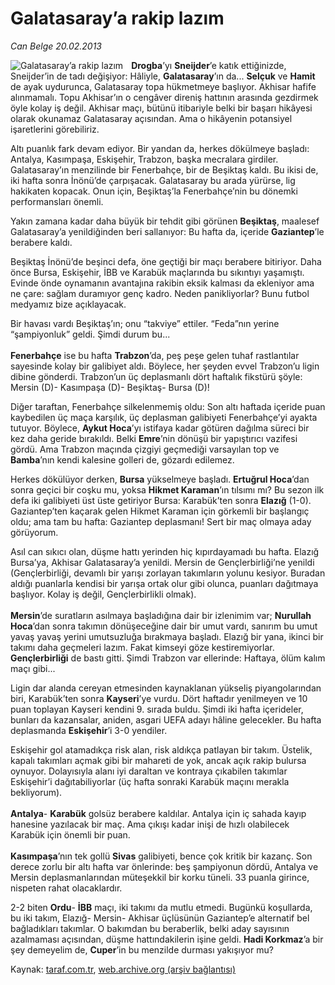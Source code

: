 # Galatasaray’a rakip lazım

*Can Belge 20.02.2013*

<div class="yazi"><img align="left" alt="Galatasaray’a rakip lazım" border="0" src="http://www.taraf.com.tr/fotoraflar/makaleler/galatasaray-a-rakip-lazim_6473_orijinal.jpg" style="border-right-width:10px; border-color:#FFFFFF"/><p><b>Drogba</b>’yı <b>Sneijder</b>’e katık ettiğinizde, Sneijder’in de tadı değişiyor: Hâliyle, <b>Galatasaray</b>’ın da... <b>Selçuk</b> ve <b>Hamit</b> de ayak uydurunca, Galatasaray topa hükmetmeye başlıyor. Akhisar hafife alınmamalı. Topu Akhisar’ın o cengâver direniş hattının arasında gezdirmek öyle kolay iş değil. Akhisar maçı, bütünü itibariyle belki bir başarı hikâyesi olarak okunamaz Galatasaray açısından. Ama o hikâyenin potansiyel işaretlerini görebiliriz.</p>
<p>Altı puanlık fark devam ediyor. Bir yandan da, herkes dökülmeye başladı: Antalya, Kasımpaşa, Eskişehir, Trabzon, başka mecralara girdiler. Galatasaray’ın menzilinde bir Fenerbahçe, bir de Beşiktaş kaldı. Bu ikisi de, iki hafta sonra İnönü’de çarpışacak. Galatasaray bu arada yürürse, lig hakikaten kopacak. Onun için, Beşiktaş’la Fenerbahçe’nin bu dönemki performansları önemli.</p>
<p>Yakın zamana kadar daha büyük bir tehdit gibi görünen <b>Beşiktaş</b>, maalesef Galatasaray’a yenildiğinden beri sallanıyor: Bu hafta da, içeride <b>Gaziantep</b>’le berabere kaldı. </p>
<p>Beşiktaş İnönü’de beşinci defa, öne geçtiği bir maçı berabere bitiriyor. Daha önce Bursa, Eskişehir, İBB ve Karabük maçlarında bu sıkıntıyı yaşamıştı. Evinde önde oynamanın avantajına rakibin eksik kalması da ekleniyor ama ne çare: sağlam duramıyor genç kadro. Neden panikliyorlar? Bunu futbol medyamız bize açıklayacak.</p>
<p>Bir havası vardı Beşiktaş’ın; onu “takviye” ettiler. “Feda”nın yerine “şampiyonluk” geldi. Şimdi durum bu...<br/><br/><b>Fenerbahçe</b> ise bu hafta <b>Trabzon</b>’da, peş peşe gelen tuhaf rastlantılar sayesinde kolay bir galibiyet aldı. Böylece, her şeyden evvel Trabzon’u ligin dibine gönderdi. Trabzon’un üç deplasmanlı dört haftalık fikstürü şöyle: Mersin (D)- Kasımpaşa (D)- Beşiktaş- Bursa (D)!</p>
<p>Diğer taraftan, Fenerbahçe silkelenmemiş oldu: Son altı haftada içeride puan kaybedilen üç maça karşılık, üç deplasman galibiyeti Fenerbahçe’yi ayakta tutuyor. Böylece, <b>Aykut Hoca</b>’yı istifaya kadar götüren dağılma süreci bir kez daha geride bırakıldı. Belki <b>Emre</b>’nin dönüşü bir yapıştırıcı vazifesi gördü. Ama Trabzon maçında çizgiyi geçmediği varsayılan top ve <b>Bamba</b>’nın kendi kalesine golleri de, gözardı edilemez.</p>
<p>Herkes dökülüyor derken, <b>Bursa</b> yükselmeye başladı. <b>Ertuğrul Hoca</b>’dan sonra geçici bir coşku mu, yoksa <b>Hikmet Karaman</b>’ın tılsımı mı? Bu sezon ilk defa iki galibiyeti üst üste getiriyor Bursa: Karabük’ten sonra <b>Elazığ</b> (1-0). Gaziantep’ten kaçarak gelen Hikmet Karaman için görkemli bir başlangıç oldu; ama tam bu hafta: Gaziantep deplasmanı! Sert bir maç olmaya aday görüyorum.</p>
<p>Asıl can sıkıcı olan, düşme hattı yerinden hiç kıpırdayamadı bu hafta. Elazığ Bursa’ya, Akhisar Galatasaray’a yenildi. Mersin de Gençlerbirliği’ne yenildi (Gençlerbirliği, devamlı bir yarışı zorlayan takımların yolunu kesiyor. Buradan aldığı puanlarla kendisi bir yarışa ortak olur gibi olunca, puanları dağıtmaya başlıyor. Kolay iş değil, Gençlerbirlikli olmak).<br/><br/><b>Mersin</b>’de suratların asılmaya başladığına dair bir izlenimim var; <b>Nurullah Hoca</b>’dan sonra takımın dönüşeceğine dair bir umut vardı, sanırım bu umut yavaş yavaş yerini umutsuzluğa bırakmaya başladı. Elazığ bir yana, ikinci bir takımı daha geçmeleri lazım. Fakat kimseyi göze kestiremiyorlar. <b>Gençlerbirliği</b> de bastı gitti. Şimdi Trabzon var ellerinde: Haftaya, ölüm kalım maçı gibi...</p>
<p>Ligin dar alanda cereyan etmesinden kaynaklanan yükseliş piyangolarından biri, Karabük’ten sonra <b>Kayseri</b>’ye vurdu. Dört haftadır yenilmeyen ve 10 puan toplayan Kayseri kendini 9. sırada buldu. Şimdi iki hafta içerideler, bunları da kazansalar, aniden, asgari UEFA adayı hâline gelecekler. Bu hafta deplasmanda <b>Eskişehir</b>’i 3-0 yendiler.</p>
<p>Eskişehir gol atamadıkça risk alan, risk aldıkça patlayan bir takım. Üstelik, kapalı takımları açmak gibi bir mahareti de yok, ancak açık rakip bulursa oynuyor. Dolayısıyla alanı iyi daraltan ve kontraya çıkabilen takımlar Eskişehir’i dağıtabiliyorlar (üç hafta sonraki Karabük maçını merakla bekliyorum).<br/><br/><b>Antalya</b>- <b>Karabük</b> golsüz berabere kaldılar. Antalya için iç sahada kayıp hanesine yazılacak bir maç. Ama çıkışı kadar inişi de hızlı olabilecek Karabük için önemli bir puan.<br/><br/><b>Kasımpaşa</b>’nın tek gollü <b>Sivas</b> galibiyeti, bence çok kritik bir kazanç. Son derece zorlu bir altı hafta var önlerinde: beş şampiyonun dördü, Antalya ve Mersin deplasmanlarından müteşekkil bir korku tüneli. 33 puanla girince, nispeten rahat olacaklardır.</p>
<p>2-2 biten <b>Ordu</b>- <b>İBB</b> maçı, iki takımı da mutlu etmedi. Bugünkü koşullarda, bu iki takım, Elazığ- Mersin- Akhisar üçlüsünün Gaziantep’e alternatif bel bağladıkları takımlar. O bakımdan bu beraberlik, belki aday sayısının azalmaması açısından, düşme hattındakilerin işine geldi. <b>Hadi Korkmaz</b>’a bir şey demeyelim de, <b>Cuper</b>’in bu menzilde durması yakışıyor mu?</p>
</div>

Kaynak: [taraf.com.tr](http://www.taraf.com.tr/can-belge/makale-galatasaray-a-rakip-lazim.htm), [web.archive.org (arşiv bağlantısı)](http://web.archive.org/web/20131107082435/http://www.taraf.com.tr/can-belge/makale-galatasaray-a-rakip-lazim.htm)
